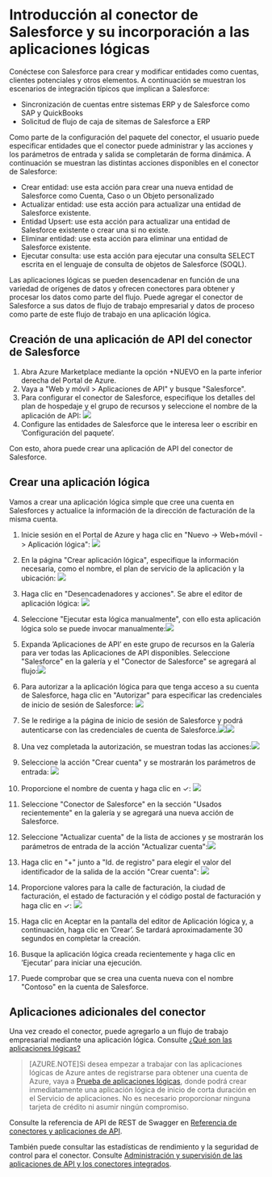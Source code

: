 <properties
   pageTitle="Uso del conector de Salesforce en Aplicaciones lógicas | Servicio de aplicaciones de Microsoft Azure"
   description="Creación y configuración del conector de Salesforce o la aplicación de API y su uso en una aplicación lógica en Servicio de aplicaciones de Azure"
   services="app-service\logic"
   documentationCenter=".net,nodejs,java"
   authors="anuragdalmia"
   manager="dwrede"
   editor=""/>

<tags
   ms.service="app-service-logic"
   ms.devlang="multiple"
   ms.topic="article"
   ms.tgt_pltfrm="na"
   ms.workload="integration"
   ms.date="11/30/2015"
   ms.author="sameerch"/>


# Introducción al conector de Salesforce y su incorporación a las aplicaciones lógicas
Conéctese con Salesforce para crear y modificar entidades como cuentas, clientes potenciales y otros elementos. A continuación se muestran los escenarios de integración típicos que implican a Salesforce:

- Sincronización de cuentas entre sistemas ERP y de Salesforce como SAP y QuickBooks
- Solicitud de flujo de caja de sitemas de Salesforce a ERP

Como parte de la configuración del paquete del conector, el usuario puede especificar entidades que el conector puede administrar y las acciones y los parámetros de entrada y salida se completarán de forma dinámica. A continuación se muestran las distintas acciones disponibles en el conector de Salesforce:

- Crear entidad: use esta acción para crear una nueva entidad de Salesforce como Cuenta, Caso o un Objeto personalizado
- Actualizar entidad: use esta acción para actualizar una entidad de Salesforce existente.
- Entidad Upsert: use esta acción para actualizar una entidad de Salesforce existente o crear una si no existe.
- Eliminar entidad: use esta acción para eliminar una entidad de Salesforce existente.
- Ejecutar consulta: use esta acción para ejecutar una consulta SELECT escrita en el lenguaje de consulta de objetos de Salesforce (SOQL).

Las aplicaciones lógicas se pueden desencadenar en función de una variedad de orígenes de datos y ofrecen conectores para obtener y procesar los datos como parte del flujo. Puede agregar el conector de Salesforce a sus datos de flujo de trabajo empresarial y datos de proceso como parte de este flujo de trabajo en una aplicación lógica.


## Creación de una aplicación de API del conector de Salesforce
1.	Abra Azure Marketplace mediante la opción +NUEVO en la parte inferior derecha del Portal de Azure.
2.	Vaya a "Web y móvil > Aplicaciones de API" y busque "Salesforce".
3.	Para configurar el conector de Salesforce, especifique los detalles del plan de hospedaje y el grupo de recursos y seleccione el nombre de la aplicación de API: ![][15]
4. Configure las entidades de Salesforce que le interesa leer o escribir en ’Configuración del paquete’.

Con esto, ahora puede crear una aplicación de API del conector de Salesforce.


## Crear una aplicación lógica
Vamos a crear una aplicación lógica simple que cree una cuenta en Salesforces y actualice la información de la dirección de facturación de la misma cuenta.

1.	Inicie sesión en el Portal de Azure y haga clic en "Nuevo -> Web+móvil -> Aplicación lógica": ![][1]

2.	En la página "Crear aplicación lógica", especifique la información necesaria, como el nombre, el plan de servicio de la aplicación y la ubicación: ![][2]

3.	Haga clic en "Desencadenadores y acciones". Se abre el editor de aplicación lógica: ![][3]

4.	Seleccione "Ejecutar esta lógica manualmente", con ello esta aplicación lógica solo se puede invocar manualmente:![][4]

5.	Expanda ’Aplicaciones de API’ en este grupo de recursos en la Galería para ver todas las Aplicaciones de API disponibles. Seleccione "Salesforce" en la galería y el "Conector de Salesforce" se agregará al flujo:![][5]

8.	Para autorizar a la aplicación lógica para que tenga acceso a su cuenta de Salesforce, haga clic en "Autorizar" para especificar las credenciales de inicio de sesión de Salesforce: ![][6]

9.	Se le redirige a la página de inicio de sesión de Salesforce y podrá autenticarse con las credenciales de cuenta de Salesforce.![][7]![][8]

10.	Una vez completada la autorización, se muestran todas las acciones:![][9]

11.	Seleccione la acción "Crear cuenta" y se mostrarán los parámetros de entrada: ![][10]

12.	Proporcione el nombre de cuenta y haga clic en ✓: ![][11]

13.	Seleccione "Conector de Salesforce" en la sección "Usados recientemente" en la galería y se agregará una nueva acción de Salesforce.

14.	Seleccione "Actualizar cuenta" de la lista de acciones y se mostrarán los parámetros de entrada de la acción "Actualizar cuenta":![][12]

15.	Haga clic en "+" junto a "Id. de registro" para elegir el valor del identificador de la salida de la acción "Crear cuenta": ![][13]

16.	Proporcione valores para la calle de facturación, la ciudad de facturación, el estado de facturación y el código postal de facturación y haga clic en ✓: ![][14]

17. Haga clic en Aceptar en la pantalla del editor de Aplicación lógica y, a continuación, haga clic en ’Crear’. Se tardará aproximadamente 30 segundos en completar la creación.

18. Busque la aplicación lógica creada recientemente y haga clic en ’Ejecutar’ para iniciar una ejecución.

19. Puede comprobar que se crea una cuenta nueva con el nombre "Contoso" en la cuenta de Salesforce.

## Aplicaciones adicionales del conector
Una vez creado el conector, puede agregarlo a un flujo de trabajo empresarial mediante una aplicación lógica. Consulte [¿Qué son las aplicaciones lógicas?](app-service-logic-what-are-logic-apps.md)

>[AZURE.NOTE]Si desea empezar a trabajar con las aplicaciones lógicas de Azure antes de registrarse para obtener una cuenta de Azure, vaya a [Prueba de aplicaciones lógicas](https://tryappservice.azure.com/?appservice=logic), donde podrá crear inmediatamente una aplicación lógica de inicio de corta duración en el Servicio de aplicaciones. No es necesario proporcionar ninguna tarjeta de crédito ni asumir ningún compromiso.

Consulte la referencia de API de REST de Swagger en [Referencia de conectores y aplicaciones de API](http://go.microsoft.com/fwlink/p/?LinkId=529766).

También puede consultar las estadísticas de rendimiento y la seguridad de control para el conector. Consulte [Administración y supervisión de las aplicaciones de API y los conectores integrados](app-service-logic-monitor-your-connectors.md).

<!--Image references-->
[1]: ./media/app-service-logic-connector-salesforce/1_New_Logic_App.png
[2]: ./media/app-service-logic-connector-salesforce/2_Logic_App_Settings.png
[3]: ./media/app-service-logic-connector-salesforce/3_Logic_App_Editor.png
[4]: ./media/app-service-logic-connector-salesforce/4_Manual_Logic_App.png
[5]: ./media/app-service-logic-connector-salesforce/5_Select_Salesforce_Gallery.png
[6]: ./media/app-service-logic-connector-salesforce/6_Salesforce_Authorize.png
[7]: ./media/app-service-logic-connector-salesforce/7_Salesforce_Login.png
[8]: ./media/app-service-logic-connector-salesforce/8_Salesforce_User_Consent.png
[9]: ./media/app-service-logic-connector-salesforce/9_Salesforce_Actions.png
[10]: ./media/app-service-logic-connector-salesforce/10_Salesforce_Create_Account.png
[11]: ./media/app-service-logic-connector-salesforce/11_Create_Account_OK.png
[12]: ./media/app-service-logic-connector-salesforce/12_Salesforce_Update_Account.png
[13]: ./media/app-service-logic-connector-salesforce/13_Record_ID_from_Create.png
[14]: ./media/app-service-logic-connector-salesforce/14_Update_Account_Address.png
[15]: ./media/app-service-logic-connector-salesforce/15_Create_new_salesforce_connector.png

<!---HONumber=AcomDC_1203_2015-->